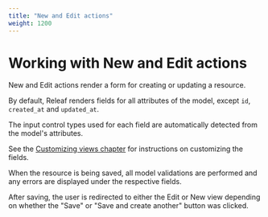 ```yaml
---
title: "New and Edit actions"
weight: 1200
---
```


# Working with New and Edit actions

New and Edit actions render a form for creating or updating a resource.

By default, Releaf renders fields for all attributes of the model, except `id`, `created_at` and `updated_at`.

The input control types used for each field are automatically detected from the model's attributes.

See the [Customizing views chapter](../views.html) for instructions on customizing the fields.

When the resource is being saved, all model validations are performed and any errors are displayed under the respective fields.

After saving, the user is redirected to either the Edit or New view depending on whether the "Save" or "Save and create another" button was clicked.


